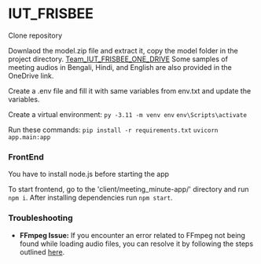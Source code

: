 # IUT_FRISBEE


Clone repository

Downlaod the model.zip file and extract it, copy the model folder in the project directory.
[Team_IUT_FRISBEE_ONE_DRIVE](https://iutdhaka-my.sharepoint.com/:f:/g/personal/rafihassan_iut-dhaka_edu/EnaPmHUz0S9PidqCe60lp-EBFKEktdRZknUS70BmASLB4g?e=ysmI2f)
Some samples of meeting audios in Bengali, Hindi, and English are also provided in the OneDrive link.


Create a  .env file and fill it with same variables from env.txt and update the variables.

Create a virtual environment:
`py -3.11 -m venv env`
`env\Scripts\activate`

Run these commands:
`pip install -r requirements.txt`
`uvicorn app.main:app`

### FrontEnd

You have to install node.js before starting the app

To start frontend, go to the 'client/meeting_minute-app/' directory and run `npm i`. After installing dependencies run `npm start`.
<!-- You have to install node.js before starting the app and install the following libraries:
`npm install bootstrap`
`npm install react-spinners`
`npm install react-markdown` -->


### Troubleshooting

- **FFmpeg Issue:**
  If you encounter an error related to FFmpeg not being found while loading audio files, you can resolve it by following the steps outlined [here](https://discuss.huggingface.co/t/audio-classification-pipeline-valueerror-ffmpeg-was-not-found-but-is-required-to-load-audio-files-from-filename/16137/7).
